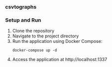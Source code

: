 ### csvtographs

### Setup and Run
1. Clone the repository
2. Navigate to the project directory
3. Run the application using Docker Compose:
   ```
   docker-compose up -d
   ```
4. Access the application at http://localhost:1337

